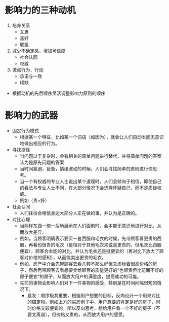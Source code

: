 # 影响力的三种动机

1. 培养关系
	- 互惠
	- 喜好
	- 联盟
2. 减少不确定感，增加可信度
	- 社会认同
	- 权威
3. 激动行为，行动
	- 承诺与一致
	- 稀缺

- 根据动机的先后顺序灵活调整影响力原则的顺序

# 影响力的武器

- 固定行为模式
	- 根据某一个特征，比如某一个词语（如因为），就会让人们自动本能无意识地做出相应的行为。
- 寻找捷径
	- 当问题过于复杂时，会有相关的简单问题进行替代，并将简单问题的答案认为是原先问题的答案
	- 当时间紧迫，疲惫，情绪波动的时候，人们会寻找简单的原则进行快思考。
	- 当一个有权威的专业人士说出某个道理时，人们会倾向于相信，即使自己的看法与专业人士不同，在大部分情况下会选择怀疑自己，而不是质疑权威。
	- 例如（贵=好）
- 社会认同
	- 人们往往会相信身边大部分人正在做的事，并认为是正确的。
- 对比心理
	- 当两样东西一前一后地展示在人们面前时，会本能无意识地进行对比，从而放大差异。
	- 例如，当顾客明确表示要买一套西服和毛衣的时候，先带顾客看更贵的西服，再看也很贵的毛衣（是相对于其他毛衣来说是更贵的，但毛衣比西服便宜），顾客会本能的对比，并认为毛衣还是挺便宜的（再对比下放大了顾客对价格的感知），从而能卖出更贵的毛衣。
	- 例如，房产中介会先带顾客去看几套不那么好但又虚标着很高价格的房子，然后再带顾客去看想要卖给顾客的质量更好的“也很贵但比前面不好的房子便宜“的房子，从而放大用户的满意度，提高成功的可能。
	- 先前的事物会影响人们对下一件事物的感受，特别是在时间间隔很短的情况下。
		- 启发：顺序极其重要，根据用户想要的目标，反向设计一个用来对比的锚定物。例如上方的买房例子中，用户想要的肯定是好的房子，同时价格又较便宜的，所以反向思考，想给用户看一个不好的房子（不要太离谱），但价格又贵的，从而放大用户的感受。